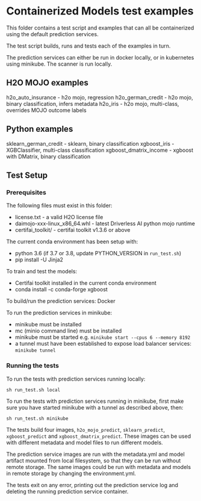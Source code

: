 # Containerized Models test examples

This folder contains a test script and examples that can all be
containerized using the default prediction services.

The test script builds, runs and tests each of the examples in turn.

The prediction services can either be run in docker locally, or in
kubernetes using minikube. The scanner is run locally.

## H2O MOJO examples

h2o_auto_insurance - h2o mojo, regression
h2o_german_credit - h2o mojo, binary classification, infers metadata
h2o_iris - h2o mojo, multi-class, overrides MOJO outcome labels

## Python examples

sklearn_german_credit - sklearn, binary classification
xgboost_iris - XGBClassifier, multi-class classification
xgboost_dmatrix_income - xgboost with DMatrix, binary classification

## Test Setup

### Prerequisites

The following files must exist in this folder:
* license.txt - a valid H2O license file
* daimojo-xxx-linux_x86_64.whl - latest Driverless AI python mojo runtime
* certifai_toolkit/ - certifai toolkit v1.3.6 or above

The current conda environment has been setup with:
* python 3.6 (if 3.7 or 3.8, update PYTHON_VERSION in `run_test.sh`)
* pip install -U Jinja2

To train and test the models:
* Certifai toolkit installed in the current conda environment
* conda install -c conda-forge xgboost

To build/run the prediction services: Docker

To run the prediction services in minikube:
* minikube must be installed
* mc (minio command line) must be installed
* minikube must be started e.g. `minikube start --cpus 6 --memory 8192`
* a tunnel must have been established to expose load balancer services: `minikube tunnel`

### Running the tests

To run the tests with prediction services running locally:
```
sh run_test.sh local
```

To run the tests with prediction services running in minikube, first make sure
you have started minikube with a tunnel as described above, then:
```
sh run_test.sh minikube
```

The tests build four images, `h2o_mojo_predict`, `sklearn_predict`,  
`xgboost_predict` and `xgboost_dmatrix_predict`. These images can be
used with different metadata and model files to run different
models.

The prediction service images are run with the metadata.yml and model
artifact mounted from local filesystem, so that they can be run without remote
storage.  The same images could be run with metadata and models in remote
storage by changing the environment.yml.

The tests exit on any error, printing out the prediction service log
and deleting the running prediction service container.
